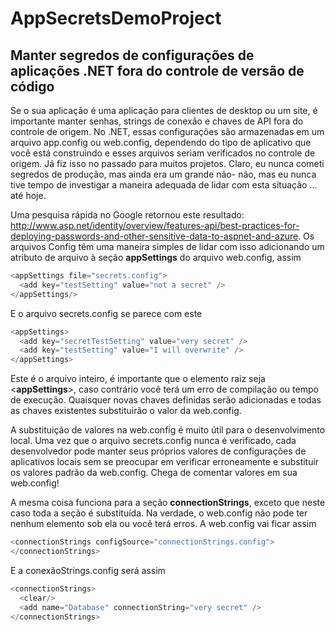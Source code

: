 # AppSecretsDemoProject

## Manter segredos de configurações de aplicações .NET fora do controle de versão de código

Se o sua aplicação é uma aplicação para clientes de desktop ou um site, é importante manter senhas, strings de conexão e chaves de API fora do controle de origem. No .NET, essas configurações são armazenadas em um arquivo app.config ou web.config, dependendo do tipo de aplicativo que você está construindo e esses arquivos seriam verificados no controle de origem. Já fiz isso no passado para muitos projetos. Claro, eu nunca cometi segredos de produção, mas ainda era um grande não- não, mas eu nunca tive tempo de investigar a maneira adequada de lidar com esta situação ... até hoje.

Uma pesquisa rápida no Google retornou este resultado: http://www.asp.net/identity/overview/features-api/best-practices-for-deploying-passwords-and-other-sensitive-data-to-aspnet-and-azure. Os arquivos Config têm uma maneira simples de lidar com isso adicionando um atributo de arquivo à seção **appSettings** do arquivo web.config, assim

```cs
<appSettings file="secrets.config">
  <add key="testSetting" value="not a secret" />
</appSettings/>
```

E o arquivo secrets.config se parece com este



```cs
<appSettings>
  <add key="secretTestSetting" value="very secret" />
  <add key="testSetting" value="I will overwrite" />
</appSettings>
```

Este é o arquivo inteiro, é importante que o elemento raiz seja <**appSettings**>, caso contrário você terá um erro de compilação ou tempo de execução. Quaisquer novas chaves definidas serão adicionadas e todas as chaves existentes substituirão o valor da web.config.

A substituição de valores na web.config é muito útil para o desenvolvimento local. Uma vez que o arquivo secrets.config nunca é verificado, cada desenvolvedor pode manter seus próprios valores de configurações de aplicativos locais sem se preocupar em verificar erroneamente e substituir os valores padrão da web.config. Chega de comentar valores em sua web.config!

A mesma coisa funciona para a seção **connectionStrings**, exceto que neste caso toda a seção é substituída. Na verdade, o web.config não pode ter nenhum elemento sob ela ou você terá erros. A web.config vai ficar assim

```cs
<connectionStrings configSource="connectionStrings.config">
</connectionStrings>
```

E a conexãoStrings.config será assim

```cs
<connectionStrings>
  <clear/>
  <add name="Database" connectionString="very secret" />
</connectionStrings>
```


